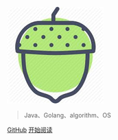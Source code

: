 ![logo](./media/images.jpg)

> Java、Golang、algorithm、OS

[GitHub](https://github.com/DueClassic/docs)
[开始阅读](#学习笔记)
